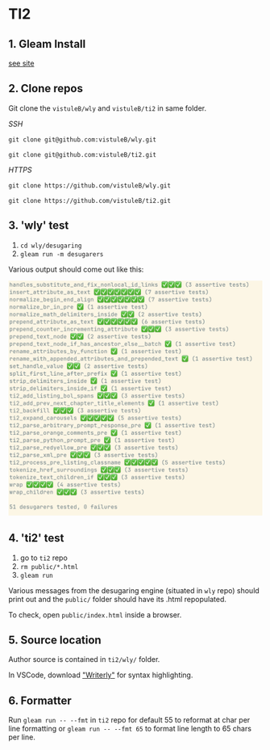 # TI2

## 1. Gleam Install

[see site](https://gleam.run/getting-started/installing)

## 2. Clone repos

Git clone the `vistuleB/wly` and `vistuleB/ti2` in same folder.

*SSH*

```
git clone git@github.com:vistuleB/wly.git
```
```
git clone git@github.com:vistuleB/ti2.git
```

*HTTPS*

```
git clone https://github.com/vistuleB/wly.git
```
```
git clone https://github.com/vistuleB/ti2.git
```

## 3. 'wly' test

1. `cd wly/desugaring`
3. `gleam run -m desugarers`

Various output should come out like this:

![wly/desugaring gleam run -m desugarers terminal output](writerly-desugaring-m-terminal-output.png)

## 4. 'ti2' test

1. go to `ti2` repo
2. `rm public/*.html`
3. `gleam run`

Various messages from the desugaring engine (situated in `wly` repo) should print out and the `public/` folder should have its .html repopulated.

To check, open `public/index.html` inside a browser.

## 5. Source location

Author source is contained in `ti2/wly/` folder.

In VSCode, download ["Writerly"](https://marketplace.visualstudio.com/items?itemName=TabbyNotes.writerly-vscode-extension) for syntax highlighting.

## 6. Formatter

Run `gleam run -- --fmt` in `ti2` repo for default 55 to reformat at char per line formatting or `gleam run -- --fmt 65` to format line length to 65 chars per line.

